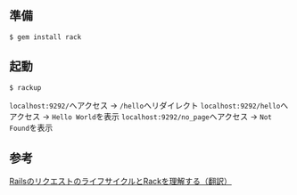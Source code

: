 ## 準備

```
$ gem install rack
```

## 起動

```
$ rackup
```

`localhost:9292/`へアクセス -> `/hello`へリダイレクト
`localhost:9292/hello`へアクセス -> `Hello World`を表示
`localhost:9292/no_page`へアクセス -> `Not Found`を表示

## 参考

[RailsのリクエストのライフサイクルとRackを理解する（翻訳）](https://techracho.bpsinc.jp/hachi8833/2019_10_03/77493)
